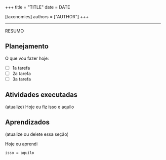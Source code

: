 +++
title = "TITLE"
date = DATE

[taxonomies]
authors = ["AUTHOR"]
+++

---

RESUMO

## Planejamento

O que vou fazer hoje:

- [ ] 1a tarefa
- [ ] 2a tarefa
- [ ] 3a tarefa

## Atividades executadas

(atualize) Hoje eu fiz isso e aquilo

## Aprendizados

(atualize ou delete essa seção)

Hoje eu aprendi
```
isso = aquilo
```

